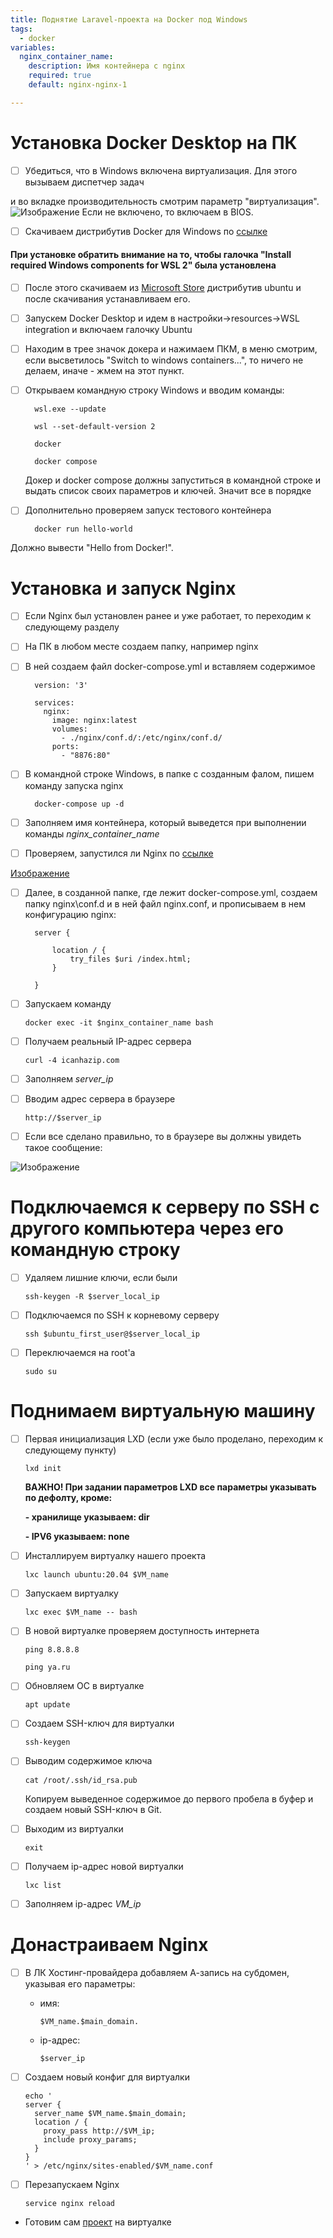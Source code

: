 ```yaml
---
title: Поднятие Laravel-проекта на Docker под Windows
tags:
  - docker
variables:
  nginx_container_name:
    description: Имя контейнера с nginx
    required: true
    default: nginx-nginx-1

---
```


# Установка Docker Desktop на ПК

- [ ] Убедиться, что в Windows включена виртуализация. Для этого вызываем диспетчер задач 
  
и во вкладке производительность смотрим параметр "виртуализация".
![Изображение](https://howto.parfentiy.site/images/isVirtualOn.png "Это успех")
Если не включено, то включаем в BIOS.

- [ ] Скачиваем дистрибутив Docker для Windows по [ссылке](https://desktop.docker.com/win/main/amd64/Docker%20Desktop%20Installer.exe?_gl=1*1129h03*_ga*MTQ1MDI5MjY5Ni4xNjg3MTE3MTkw*_ga_XJWPQMJYHQ*MTY5MDgwMDg0Mi4xMi4xLjE2OTA4MDA5NzEuMjMuMC4w)
  
#### При установке обратить внимание на то, чтобы галочка "Install required Windows components for WSL 2" была установлена

- [ ] После этого скачиваем из [Microsoft Store](https://www.microsoft.com/store/productid/9PN20MSR04DW?ocid=pdpshare) 
  дистрибутив ubuntu и после скачивания устанавливаем его.
  
- [ ] Запускем Docker Desktop и идем в настройки->resources->WSL integration и включаем галочку Ubuntu

- [ ] Находим в трее значок докера и нажимаем ПКМ, в меню смотрим, если высветилось "Switch to windows containers...",
то ничего не делаем, иначе - жмем на этот пункт.
  
- [ ] Открываем командную строку Windows и вводим команды:
  ```
    wsl.exe --update
  ```
  ```
    wsl --set-default-version 2
  ```
  ```
    docker
  ```
  ```
    docker compose
  ```
  Докер и docker compose должны запуститься в командной строке и выдать список своих параметров и ключей. Значит все в порядке

- [ ] Дополнительно проверяем запуск тестового контейнера

  ```
    docker run hello-world
  ```
Должно вывести "Hello from Docker!".

# Установка и запуск Nginx

- [ ] Если Nginx был установлен ранее и уже работает, то переходим к следующему разделу

- [ ] На ПК в любом месте создаем папку, например nginx
- [ ] В ней создаем файл docker-compose.yml и вставляем содержимое
  ```
    version: '3'
  
    services:
      nginx:
        image: nginx:latest
        volumes:
          - ./nginx/conf.d/:/etc/nginx/conf.d/
        ports:
          - "8876:80"  
  ```
- [ ] В командной строке Windows, в папке с созданным фалом, пишем команду запуска nginx 
  ```
    docker-compose up -d
  ```
- [ ] Заполняем имя контейнера, который выведется при выполнении команды <var>nginx_container_name</var>
- [ ] Проверяем, запустился ли Nginx по [ссылке](localhost:8876)

[Изображение](https://howto.parfentiy.site/images/nginx_started.png "Это успех")
  
- [ ] Далее, в созданной папке, где лежит docker-compose.yml, создаем папку nginx\conf.d и в ней файл nginx.conf,
и прописываем в нем конфигурацию nginx:
  ```
    server {
  
        location / {
            try_files $uri /index.html;
        }
    
    }
  ```
- [ ] Запускаем команду 
  ```
  docker exec -it $nginx_container_name bash
  ```

- [ ] Получаем реальный IP-адрес сервера

  ```
  curl -4 icanhazip.com
  ```

- [ ] Заполняем <var>server_ip</var>

- [ ] Вводим адрес сервера в браузере

  ```
  http://$server_ip
  ```

- [ ] Если все сделано правильно, то в браузере вы должны увидеть такое сообщение:

![Изображение](https://howto.parfentiy.site/nginx_started.png "Это успех")

# Подключаемся к серверу по SSH с другого компьютера через его командную строку

- [ ] Удаляем лишние ключи, если были

  ```
  ssh-keygen -R $server_local_ip
  ```

- [ ] Подключаемся по SSH к корневому серверу

  ```
  ssh $ubuntu_first_user@$server_local_ip
  ```

- [ ] Переключаемся на root'a

  ```
  sudo su
  ```

# Поднимаем виртуальную машину

- [ ] Первая инициализация LXD (если уже было проделано, переходим к следующему пункту)

  ```
  lxd init
  ```
    __ВАЖНО! При задании параметров LXD все параметры указывать по дефолту, кроме:__

    __- хранилище указываем: dir__

    __- IPV6 указываем: none__

- [ ] Инсталлируем виртуалку нашего проекта

  ```
  lxc launch ubuntu:20.04 $VM_name
  ```

- [ ] Запускаем виртуалку

  ```
  lxc exec $VM_name -- bash
  ```

- [ ] В новой виртуалке проверяем доступность интернета

  ```
  ping 8.8.8.8
  ```
  ```
  ping ya.ru
  ```

- [ ] Обновляем ОС в виртуалке

  ```
  apt update
  ```

- [ ] Создаем SSH-ключ для виртуалки

  ```
  ssh-keygen
  ```
- [ ] Выводим содержимое ключа

  ```
  cat /root/.ssh/id_rsa.pub
  ```
  Копируем выведенное содержимое до первого пробела в буфер и создаем новый SSH-ключ в Git.
  
- [ ] Выходим из виртуалки

  ```
  exit
  ```

- [ ] Получаем ip-адрес новой виртуалки

  ```
  lxc list
  ```

- [ ] Заполняем ip-адрес <var>VM_ip</var>

# Донастраиваем Nginx 

- [ ] В ЛК Хостинг-провайдера добавляем А-запись на субдомен, указывая его параметры:
  - имя: 
    ```
    $VM_name.$main_domain.
    ```
  - ip-адрес: 
    ```
    $server_ip
    ```

- [ ] Создаем новый конфиг для виртуалки

  ```
  echo '
  server {
    server_name $VM_name.$main_domain;
    location / {
      proxy_pass http://$VM_ip;
      include proxy_params;
    }
  }
  ' > /etc/nginx/sites-enabled/$VM_name.conf
  ```

- [ ] Перезапускаем Nginx

  ```
  service nginx reload
  ```

- Готовим сам [проект](https://howto.parfentiy.site/howto.html?pth=howtos/prd-server.md) на виртуалке